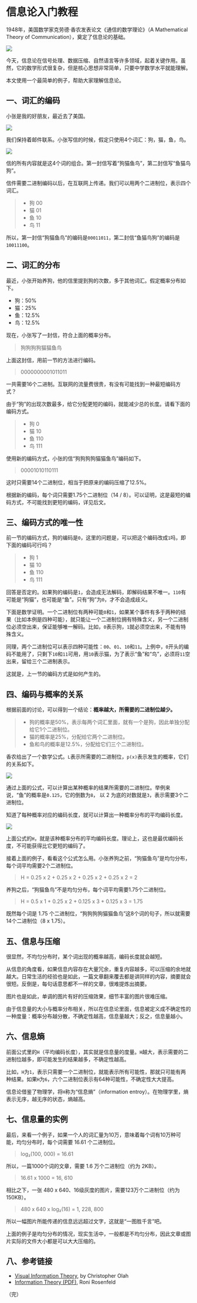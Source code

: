 # 信息论入门教程

1948年，美国数学家克劳德·香农发表论文《通信的数学理论》（A Mathematical Theory of Communication），奠定了信息论的基础。

![](https://www.wangbase.com/blogimg/asset/201908/bg2019080104.jpg)

今天，信息论在信号处理、数据压缩、自然语言等许多领域，起着关键作用。虽然，它的数学形式很复杂，但是核心思想非常简单，只要中学数学水平就能理解。

本文使用一个最简单的例子，帮助大家理解信息论。

## 一、词汇的编码

小张是我的好朋友，最近去了美国。

![](https://www.wangbase.com/blogimg/asset/201908/bg2019080106.jpg)

我们保持着邮件联系。小张写信的时候，假定只使用4个词汇：狗，猫，鱼，鸟。

![](https://www.wangbase.com/blogimg/asset/201908/bg2019080105.jpg)

信的所有内容就是这4个词的组合。第一封信写着“狗猫鱼鸟”，第二封信写“鱼猫鸟狗”。

信件需要二进制编码以后，在互联网上传递。我们可以用两个二进制位，表示四个词汇。

> - 狗 00
> - 猫 01
> - 鱼 10
> - 鸟 11

所以，第一封信“狗猫鱼鸟”的编码是`00011011`，第二封信“鱼猫鸟狗”的编码是`10011100`。

## 二、词汇的分布

最近，小张开始养狗，他的信里提到狗的次数，多于其他词汇。假定概率分布如下。

- 狗：50%
- 猫：25%
- 鱼：12.5%
- 鸟：12.5%

现在，小张写了一封信，符合上面的概率分布。

> 狗狗狗狗猫猫鱼鸟

上面这封信，用前一节的方法进行编码。

> 0000000001011011

一共需要16个二进制。互联网的流量费很贵，有没有可能找到一种最短编码方式？

由于“狗”的出现次数最多，给它分配更短的编码，就能减少总的长度。请看下面的编码方式。

> - 狗 0
> - 猫 10
> - 鱼 110
> - 鸟 111

使用新的编码方式，小张的信“狗狗狗狗猫猫鱼鸟”编码如下。

> 00001010110111

这时只需要14个二进制位，相当于把原来的编码压缩了12.5%。

根据新的编码，每个词只需要1.75个二进制位（14 / 8）。可以证明，这是最短的编码方式，不可能找到更短的编码，详见后文。

## 三、编码方式的唯一性

前一节的编码方式，狗的编码是`0`，这里的问题是，可以把这个编码改成`1`吗，即下面的编码可行吗？

> - 狗 1
> - 猫 10
> - 鱼 110
> - 鸟 111

回答是否定的。如果狗的编码是`1`，会造成无法解码，即解码结果不唯一。`110`有可能是“狗猫”，也可能是“鱼”。只有“狗”为`0`，才不会造成歧义。

下面是数学证明。一个二进制位有两种可能`0`和`1`，如果某个事件有多于两种的结果（比如本例是四种可能），就只能让一个二进制位拥有特殊含义，另一个二进制位必须空出来，保证能够唯一解码。比如，`0`表示狗，`1`就必须空出来，不能有特殊含义。

同理，两个二进制位可以表示四种可能性：`00`、`01`、`10`和`11`。上例中，`0`开头的编码不能用了，只剩下`10`和`11`可用，用`10`表示猫，为了表示“鱼”和“鸟”，必须将`11`空出来，留给三个二进制表示。

这就是，上一节的编码方式是如何产生的。

## 四、编码与概率的关系

根据前面的讨论，可以得到一个结论：**概率越大，所需要的二进制位越少。**

> - 狗的概率是50%，表示每两个词汇里面，就有一个是狗，因此单独分配给它1个二进制位。
> - 猫的概率是25%，分配给它两个二进制位。
> - 鱼和鸟的概率是12.5%，分配给它们三个二进制位。

香农给出了一个数学公式。`L`表示所需要的二进制位，`p(x)`表示发生的概率，它们的关系如下。

![](https://www.wangbase.com/blogimg/asset/201908/bg2019080107.jpg)

通过上面的公式，可以计算出某种概率的结果所需要的二进制位。举例来说，“鱼”的概率是`0.125`，它的倒数为`8`， 以 2 为底的对数就是`3`，表示需要3个二进制位。

知道了每种概率对应的编码长度，就可以计算出一种概率分布的平均编码长度。

![](https://www.wangbase.com/blogimg/asset/201908/bg2019080108.jpg)

上面公式的`H`，就是该种概率分布的平均编码长度。理论上，这也是最优编码长度，不可能获得比它更短的编码了。

接着上面的例子，看看这个公式怎么用。小张养狗之前，“狗猫鱼鸟”是均匀分布，每个词平均需要2个二进制位。

> H = 0.25 x 2 + 0.25  x 2 + 0.25  x 2 + 0.25 x 2
>     = 2

养狗之后，“狗猫鱼鸟”不是均匀分布，每个词平均需要1.75个二进制位。

> H = 0.5 x 1 + 0.25 x 2 + 0.125 x 3 + 0.125 x 3
>     = 1.75

既然每个词是 1.75 个二进制位，“狗狗狗狗猫猫鱼鸟”这8个词的句子，所以就需要14个二进制位（8 x 1.75）。

## 五、信息与压缩

很显然，不均匀分布时，某个词出现的概率越高，编码长度就会越短。

从信息的角度看，如果信息内容存在大量冗余，重复内容越多，可以压缩的余地就越大。日常生活的经验也是如此，一篇文章翻来覆去都是讲同样的内容，摘要就会很短。反倒是，每句话意思都不一样的文章，很难提炼出摘要。

图片也是如此，单调的图片有好的压缩效果，细节丰富的图片很难压缩。

由于信息量的大小与概率分布相关，所以在信息论里面，信息被定义成不确定性的一种度量：概率分布越分散，不确定性越高，信息量越大；反之，信息量越小。

## 六、信息熵

前面公式里的`H`（平均编码长度），其实就是信息量的度量。`H`越大，表示需要的二进制位越多，即可能发生的结果越多，不确定性越高。

比如，`H`为`1`，表示只需要一个二进制位，就能表示所有可能性，那就只可能有两种结果。如果`H`为`6`，六个二进制位表示有64种可能性，不确定性大大提高。

信息论借鉴了物理学，将`H`称为“信息熵”（information entroy）。在物理学里，熵表示无序，越无序的状态，熵越高。

## 七、信息量的实例

最后，来看一个例子，如果一个人的词汇量为10万，意味着每个词有10万种可能，均匀分布时，每个词需要 16.61 个二进制位。

> log₂(100, 000) = 16.61

所以，一篇1000个词的文章，需要 1.6 万个二进制位（约为 2KB）。

> 16.61 x 1000 = 16, 610

相比之下，一张 480 x 640、16级灰度的图片，需要123万个二进制位（约为 150KB）。

> 480 x 640 x log₂(16) =  1, 228, 800

所以一幅图片所能传递的信息远远超过文字，这就是“一图胜千言”吧。

上面的例子是均匀分布的情况，现实生活中，一般都是不均匀分布，因此文章或图片实际的文件大小都是可以大大压缩的。

## 八、参考链接

- [Visual Information Theory](https://colah.github.io/posts/2015-09-Visual-Information/), by Christopher Olah
- [Information Theory (PDF)](https://www.cs.cmu.edu/~roni/10601-slides/info-theory-x4.pdf), Roni Rosenfeld

（完）

